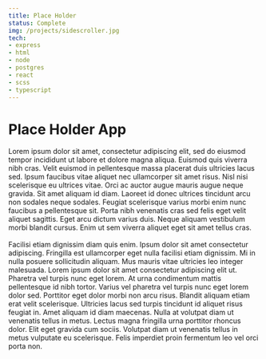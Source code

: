 ```yaml
---
title: Place Holder
status: Complete
img: /projects/sidescroller.jpg
tech:
- express
- html
- node
- postgres
- react
- scss
- typescript
---
```

# Place Holder App
Lorem ipsum dolor sit amet, consectetur adipiscing elit, sed do eiusmod tempor incididunt ut labore et dolore magna aliqua. Euismod quis viverra nibh cras. Velit euismod in pellentesque massa placerat duis ultricies lacus sed. Ipsum faucibus vitae aliquet nec ullamcorper sit amet risus. Nisl nisi scelerisque eu ultrices vitae. Orci ac auctor augue mauris augue neque gravida. Sit amet aliquam id diam. Laoreet id donec ultrices tincidunt arcu non sodales neque sodales. Feugiat scelerisque varius morbi enim nunc faucibus a pellentesque sit. Porta nibh venenatis cras sed felis eget velit aliquet sagittis. Eget arcu dictum varius duis. Neque aliquam vestibulum morbi blandit cursus. Enim ut sem viverra aliquet eget sit amet tellus cras.
<br>
<br>
Facilisi etiam dignissim diam quis enim. Ipsum dolor sit amet consectetur adipiscing. Fringilla est ullamcorper eget nulla facilisi etiam dignissim. Mi in nulla posuere sollicitudin aliquam. Mus mauris vitae ultricies leo integer malesuada. Lorem ipsum dolor sit amet consectetur adipiscing elit ut. Pharetra vel turpis nunc eget lorem. At urna condimentum mattis pellentesque id nibh tortor. Varius vel pharetra vel turpis nunc eget lorem dolor sed. Porttitor eget dolor morbi non arcu risus. Blandit aliquam etiam erat velit scelerisque. Ultricies lacus sed turpis tincidunt id aliquet risus feugiat in. Amet aliquam id diam maecenas. Nulla at volutpat diam ut venenatis tellus in metus. Lectus magna fringilla urna porttitor rhoncus dolor. Elit eget gravida cum sociis. Volutpat diam ut venenatis tellus in metus vulputate eu scelerisque. Felis imperdiet proin fermentum leo vel orci porta non.
